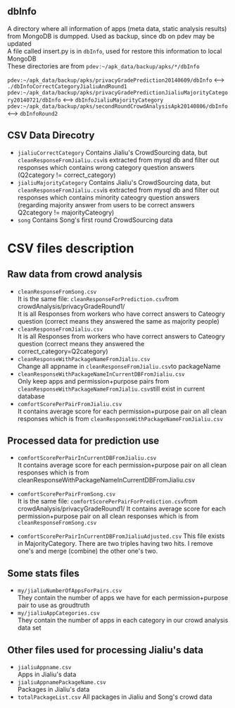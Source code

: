 ## dbInfo 
A directory where all information of apps (meta data, static analysis results) from MongoDB is dumpped. Used as backup, since db on pdev may be updated  
A file called insert.py is in `dbInfo`, used for restore this information to local MongoDB  
These directories are from `pdev:~/apk_data/backup/apks/*/dbInfo`

`pdev:~/apk_data/backup/apks/privacyGradePrediction20140609/dbInfo` <--> `./dbInfoCorrectCategoryJialiuAndRound1`
`pdev:~/apk_data/backup/apks/privacyGradePredictionJialiuMajorityCategory20140721/dbInfo` <--> `dbInfoJialiuMajorityCategory`
`pdev:~/apk_data/backup/apks/secondRoundCrowdAnalysisApk20140806/dbInfo` <--> `dbInfoRound2`

## CSV Data Direcotry
* `jialiuCorrectCategory`
  Contains Jialiu's CrowdSourcing data, but `cleanResponseFromJialiu.csv`is extracted from mysql db and filter out responses which contains wrong category question answers (Q2category != correct_category)
* `jialiuMajorityCategory`
  Contains Jialiu's CrowdSourcing data, but `cleanResponseFromJialiu.csv`is extracted from mysql db and filter out responses which contains minority cateogry question answers (regarding majority answer from users to be correct answers Q2category != majorityCateogry)
* `song`
  Contains Song's first round CrowdSourcing data

# CSV files description

## Raw data from crowd analysis
* `cleanResponseFromSong.csv`  
  It is the same file: `cleanResponseForPrediction.csv`from crowdAnalysis/privacyGradeRound1/   
  It is all Responses from workers who have correct answers to Cateogry question (correct means they answered the same as majority people)
* `cleanResponseFromJialiu.csv`  
  It is all Responses from workers who have correct answers to Cateogry question (correct means they answered the correct_category=Q2category)
* `cleanResponseWithPackageNameFromJialiu.csv`  
  Change all appname in `cleanResponseFromJialiu.csv`to packageName 
* `cleanResponseWithPackageNameInCurrentDBFromJialiu.csv`  
  Only keep apps and permission+purpose pairs from `cleanResponseWithPackageNameFromJialiu.csv`still exist in current database
* `comfortScorePerPairFromJialiu.csv`  
  It contains average score for each permission+purpose pair on all clean responses which is from `cleanResponseWithPackageNameFromJialiu.csv`

## Processed data for prediction use 
* `comfortScorePerPairInCurrentDBFromJialiu.csv`  
  It contains average score for each permission+purpose pair on all clean responses which is from cleanResponseWithPackageNameInCurrentDBFromJialiu.csv

* `comfortScorePerPairFromSong.csv`    
  It is the same file: `comfortScorePerPairForPrediction.csv`from crowdAnalysis/privacyGradeRound1/
  It contains average score for each permission+purpose pair on all clean responses which is from `cleanResponseFromSong.csv`

* `comfortScorePerPairInCurrentDBFromJialiuAdjusted.csv`
  This file exists in MajorityCategory. There are two triples having two hits. I remove one's and merge (combine) the other one's two.

## Some stats files
* `my/jialiuNumberOfAppsForPairs.csv`    
  They contain the number of apps we have for each permission+purpose pair to use as groudtruth
* `my/jialiuAppCategories.csv`  
  They contain the number of apps in each category in our crowd analysis data set

## Other files used for processing Jialiu's data  
* `jialiuAppname.csv`  
  Apps in Jialiu's data
* `jialiuAppnamePackageName.csv`  
  Packages in Jialiu's data
* `totalPackageList.csv`
  All packages in Jialiu and Song's crowd data
